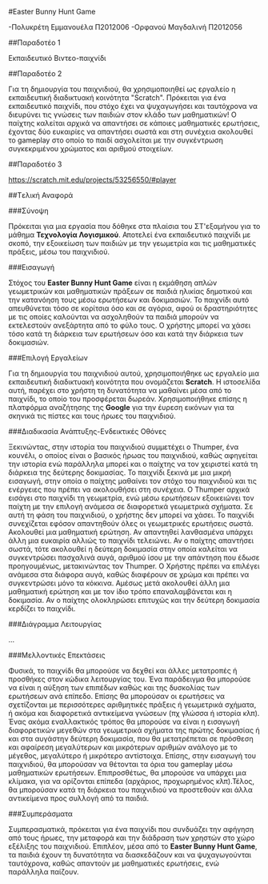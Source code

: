 ﻿#Easter Bunny Hunt Game

-Πολυκρέτη Εμμανουέλα Π2012006
-Ορφανού Μαγδαλινή    Π2012056

##Παραδοτέο 1

Εκπαιδευτικό Βιντεο-παιχνίδι

##Παραδοτέο 2

Για τη δημιουργία του παιχνιδιού, θα χρησιμοποιηθεί ως εργαλείο η εκπαιδευτική διαδικτυακή κοινότητα "Scratch".
Πρόκειται για ένα εκπαιδευτικό παιχνίδι, που στόχο έχει να ψυχαγωγήσει και ταυτόχρονα να διευρύνει τις γνώσεις των παιδιών στον κλάδο των μαθηματικών!
Ο παίχτης καλείται αρχικά να απαντήσει σε κάποιες μαθηματικές ερωτήσεις, έχοντας δύο ευκαιρίες να απαντήσει σωστά και στη συνέχεια ακολουθεί το gameplay στο οποίο το παιδί ασχολείται με την συγκέντρωση συγκεκριμένου χρώματος και αριθμού στοιχείων.

##Παραδοτέο 3

https://scratch.mit.edu/projects/53256550/#player

##Tελική Αναφορά

###Σύνοψη

Πρόκειται για μια εργασία που δόθηκε στα πλαίσια του ΣΤ'εξαμήνου για το μάθημα **Τεχνολογία Λογισμικού**. Αποτελεί ένα εκπαιδευτικό παιχνίδι με σκοπό, την εξοικείωση των παιδιών με την γεωμετρία και τις μαθηματικές πράξεις, μέσω του παιχνιδιού.

###Εισαγωγή

Στόχος του **Easter Bunny Hunt Game** είναι η εκμάθηση απλών γεωμετρικών και μαθηματικών πράξεων σε παιδιά ηλικίας δημοτικού και την κατανόηση τους μέσω ερωτήσεων και δοκιμασιών.
Το παιχνίδι αυτό απευθύνεται τόσο σε κορίτσια όσο και σε αγόρια, αφού οι δραστηριότητες με τις οποίες καλούνται να ασχοληθούν τα παιδιά μπορούν να εκτελεστούν ανεξάρτητα από το φύλο τους.
Ο χρήστης μπορεί να χάσει τόσο κατά τη διάρκεια των ερωτήσεων όσο και κατά την διάρκεια των δοκιμασιών.

###Επιλογή Εργαλείων

Για τη δημιουργία του παιχνιδιού αυτού, χρησιμοποιήθηκε ως εργαλείο μια εκπαιδευτική διαδικτυακή κοινότητα που ονομάζεται **Scratch**. Η ιστοσελίδα αυτή, παρέχει στο χρήστη τη δυνατότητα να μαθαίνει μέσα από το παιχνίδι, το οποίο του προσφέρεται δωρεάν. Χρησιμοποιήθηκε επίσης η πλατφόρμα αναζήτησης της **Google** για την έυρεση εικόνων για τα σκηνικά τις πίστες και τους ήρωες του παιχνιδιού.

###Διαδικασία Ανάπτυξης-Ενδεικτικές Οθόνες

Ξεκινώντας, στην ιστορία του παιχνιδιού συμμετέχει ο Thumper, ένα κουνέλι, ο οποίος είναι ο βασικός ήρωας του παιχνιδιού, καθώς αφηγείται την ιστορία ενώ παράλληλα μπορεί και ο παίχτης να τον χειριστεί κατά τη διάρκεια της δεύτερης δοκιμασίας.
Το παιχνίδι ξεκινά με μια μικρή εισαγωγή, στην οποία ο παίχτης μαθαίνει τον στόχο του παιχνιδιού και τις ενέργειες που πρέπει να ακολουθήσει στη συνέχεια.
Ο Thumper αρχικά εισάγει στο παιχνίδι τη γεωμετρία, ενώ μέσω ερωτήσεων εξοικειώνει τον παίχτη με την επιλογή ανάμεσα σε διαφορετικά γεωμετρικά σχήματα. Σε αυτή τη φάση του παιχνιδιού, ο χρήστης δεν μπορεί να χάσει. Το παιχνίδι συνεχίζεται εφόσον απαντηθούν όλες οι γεωμετρικές ερωτήσεις σωστά.
Ακολουθεί μια μαθηματική ερώτηση. Αν απαντηθεί λανθασμένα υπάρχει άλλη μια ευκαιρία αλλιώς το παιχνίδι τελειώνει. Αν ο παίχτης απαντήσει σωστά, τότε ακολουθεί η δεύτερη δοκιμασία στην οποία καλείται να συγκεντρώσει πασχαλινά αυγά, αριθμού ίσου με την απάντηση που έδωσε προηγουμένως, μετακινώντας τον Thumper. Ο Χρήστης πρέπει να επιλέγει ανάμεσα στα διάφορα αυγά, καθώς διαφέρουν σε χρώμα και πρέπει να συγκεντρώσει μόνο τα κόκκινα. 
Αμέσως μετά ακολουθεί άλλη μια μαθηματική ερώτηση και με τον ίδιο τρόπο επαναλαμβάνεται και η δοκιμασία. Αν ο παίχτης ολοκληρώσει επιτυχώς και την δεύτερη δοκιμασία κερδίζει το παιχνίδι.


###Διάγραμμα Λειτουργίας

...

###Μελλοντικές Επεκτάσεις

Φυσικά, το παιχνίδι θα μπορούσε να δεχθεί και άλλες μετατροπές ή προσθήκες στον κώδικα λειτουργίας του. Ένα παράδειγμα θα μπορούσε να είναι η αύξηση των επιπέδων καθώς και της δυσκολίας των ερωτήσεων ανά επίπεδο. Επίσης θα μπορούσαν οι ερωτήσεις να σχετίζονται με περισσότερες αριθμητικές πράξεις ή γεωμετρικά σχήματα, ή ακόμα και διαφορετικά αντικείμενα γνώσεων (πχ γλώσσα ή ιστορία κλπ).
Ένας ακόμα εναλλακτικός τρόπος θα μπορούσε να είναι η εισαγωγή διαφορετικών μεγεθών στα γεωμετρικά σχήματα της πρώτης δοκιμασίας ή και στα αυγάστην δεύτερη δοκιμασία, που θα μετατρέπεται σε πρόσθεση και αφαίρεση μεγαλύτερων και μικρότερων αριθμών ανάλογο με το μέγεθος, μεγαλύτερο ή μικρότερο αντίστοιχα. Επίσης, στην εισαγωγή του παιχνιδιού, θα μπορούσαν να θέτονται τα όρια του gameplay μέσω μαθηματικών ερωτήσεων.
Επιπροσθέτως, θα μπορούσε να υπάρχει μια κλίμακα, για να ορίζονται επίπεδα (αρχάριος, προχωρημένος κλπ).Τέλος, θα μπορούσαν κατά τη διάρκεια του παιχνιδιού να προστεθούν και άλλα αντικείμενα προς συλλογή από τα παιδιά.

###Συμπεράσματα

Συμπερασματικά, πρόκειται για ένα παιχνίδι που συνδυάζει την αφήγηση από τους ήρωες, την μεταφορά και την διάδραση των χρηστών στο χώρο εξέλιξης του παιχνιδιού. Επιπλέον, μέσα από το **Easter Bunny Hunt Game**, τα παιδιά έχουν τη δυνατότητα να διασκεδάζουν και να ψυχαγωγούνται ταυτόχρονα, καθώς απαντούν με μαθηματικές ερωτήσεις, ενώ παράλληλα παίζουν.